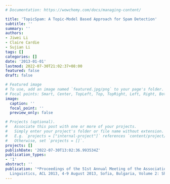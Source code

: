 ```yaml
---
# Documentation: https://wowchemy.com/docs/managing-content/

title: 'TopicSpam: A Topic-Model Based Approach for Spam Detection'
subtitle: ''
summary: ''
authors:
- Jiwei Li
- Claire Cardie
- Sujian Li
tags: []
categories: []
date: '2013-01-01'
lastmod: 2022-07-30T21:02:37+08:00
featured: false
draft: false

# Featured image
# To use, add an image named `featured.jpg/png` to your page's folder.
# Focal points: Smart, Center, TopLeft, Top, TopRight, Left, Right, BottomLeft, Bottom, BottomRight.
image:
  caption: ''
  focal_point: ''
  preview_only: false

# Projects (optional).
#   Associate this post with one or more of your projects.
#   Simply enter your project's folder or file name without extension.
#   E.g. `projects = ["internal-project"]` references `content/project/deep-learning/index.md`.
#   Otherwise, set `projects = []`.
projects: []
publishDate: '2022-07-30T13:02:36.993534Z'
publication_types:
- '1'
abstract: ''
publication: '*Proceedings of the 51st Annual Meeting of the Association for Computational
  Linguistics, ACL 2013, 4-9 August 2013, Sofia, Bulgaria, Volume 2: Short Papers*'
---
```

